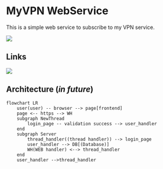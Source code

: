 # MyVPN WebService

This is a simple web service to subscribe to my VPN service.

![](https://img.shields.io/github/workflow/status/ISPlatonov/MyVPN_WebService/pages%20build%20and%20deployment)

## Links

[![](https://img.shields.io/badge/web_page_link-gray?style=for-the-badge)](https://isplatonov.github.io/MyVPN_WebService/)

## Architecture (*in future*)

```mermaid
flowchart LR
    user(user) -- browser --> page[frontend]
    page <-- https --> WH
    subgraph NewThread
        login_page -- validation success --> user_handler
    end
    subgraph Server
        thread_handler((thread handler)) --> login_page
        user_handler --> DB[(Database)]
        WH(WEB handler) <--> thread_handler
    end
    user_handler -->thread_handler
```